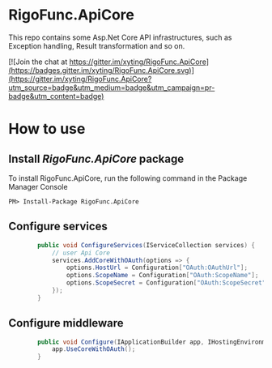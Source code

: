 # RigoFunc.ApiCore

This repo contains some Asp.Net Core API infrastructures, such as Exception handling, Result transformation and so on.

[![Join the chat at https://gitter.im/xyting/RigoFunc.ApiCore](https://badges.gitter.im/xyting/RigoFunc.ApiCore.svg)](https://gitter.im/xyting/RigoFunc.ApiCore?utm_source=badge&utm_medium=badge&utm_campaign=pr-badge&utm_content=badge)

# How to use

## Install *RigoFunc.ApiCore* package

To install RigoFunc.ApiCore, run the following command in the Package Manager Console

`PM> Install-Package RigoFunc.ApiCore`

## Configure services

```C# 
        public void ConfigureServices(IServiceCollection services) {
            // user Api Core
            services.AddCoreWithOAuth(options => {
                options.HostUrl = Configuration["OAuth:OAuthUrl"];
                options.ScopeName = Configuration["OAuth:ScopeName"];
                options.ScopeSecret = Configuration["OAuth:ScopeSecret"];
            });
        }
```

## Configure middleware

```C#
        public void Configure(IApplicationBuilder app, IHostingEnvironment env, ILoggerFactory loggerFactory) {
            app.UseCoreWithOAuth();
        }
```


